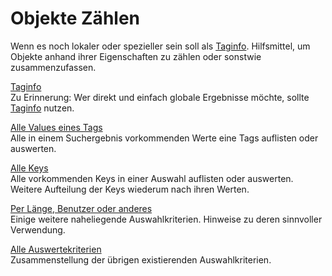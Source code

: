 Objekte Zählen
==============

Wenn es noch lokaler oder spezieller sein soll als [Taginfo](https://taginfo.openstreetmap.org/).
Hilfsmittel, um Objekte anhand ihrer Eigenschaften zu zählen oder sonstwie zusammenzufassen.

[Taginfo](taginfo.md)  
Zu Erinnerung: Wer direkt und einfach globale Ergebnisse möchte,
sollte [Taginfo](https://taginfo.openstreetmap.org/) nutzen.

[Alle Values eines Tags](values.md)  
Alle in einem Suchergebnis vorkommenden Werte eine Tags auflisten oder auswerten.

[Alle Keys](keys.md)  
Alle vorkommenden Keys in einer Auswahl auflisten oder auswerten.
Weitere Aufteilung der Keys wiederum nach ihren Werten.

[Per Länge, Benutzer oder anderes](more_criteria.md)  
Einige weitere naheliegende Auswahlkriterien.
Hinweise zu deren sinnvoller Verwendung.

[Alle Auswertekriterien](more_evals.md)  
Zusammenstellung der übrigen existierenden Auswahlkriterien.
